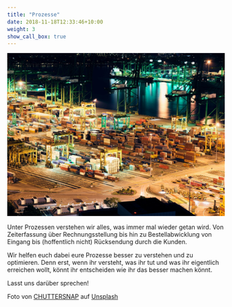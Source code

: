 ```yaml
---
title: "Prozesse"
date: 2018-11-18T12:33:46+10:00
weight: 3
show_call_box: true
---
```


![chuttersnap-M3yYOCob6kE-unsplash.jpg](/images/services/chuttersnap-M3yYOCob6kE-unsplash.jpg)

Unter Prozessen verstehen wir alles, was immer mal wieder getan wird. Von Zeiterfassung über Rechnungsstellung bis hin zu Bestellabwicklung von Eingang bis (hoffentlich nicht) Rücksendung durch die Kunden.

Wir helfen euch dabei eure Prozesse besser zu verstehen und zu optimieren. Denn erst, wenn ihr versteht, was ihr tut und was ihr eigentlich erreichen wollt, könnt ihr entscheiden wie ihr das besser machen könnt.

Lasst uns darüber sprechen!

Foto von <a href="https://unsplash.com/de/@chuttersnap?utm_content=creditCopyText&utm_medium=referral&utm_source=unsplash">CHUTTERSNAP</a> auf <a href="https://unsplash.com/de/fotos/fotografia-aerea-do-porto-M3yYOCob6kE?utm_content=creditCopyText&utm_medium=referral&utm_source=unsplash">Unsplash</a>
